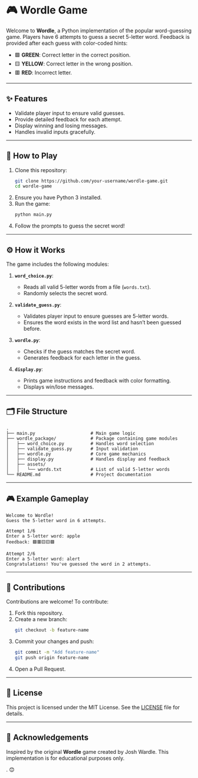 # 🎮 Wordle Game

Welcome to **Wordle**, a Python implementation of the popular word-guessing game. Players have 6 attempts to guess a secret 5-letter word. Feedback is provided after each guess with color-coded hints:

- 🟩 **GREEN**: Correct letter in the correct position.  
- 🟨 **YELLOW**: Correct letter in the wrong position.  
- 🟥 **RED**: Incorrect letter.

---

## ✨ Features  
- Validate player input to ensure valid guesses.  
- Provide detailed feedback for each attempt.  
- Display winning and losing messages.  
- Handles invalid inputs gracefully.  

---

## 🚀 How to Play  
1. Clone this repository:  
   ```bash
   git clone https://github.com/your-username/wordle-game.git
   cd wordle-game
   ```
2. Ensure you have Python 3 installed.  
3. Run the game:  
   ```bash
   python main.py
   ```
4. Follow the prompts to guess the secret word!  

---

## ⚙️ How it Works  
The game includes the following modules:  
1. **`word_choice.py`**:  
   - Reads all valid 5-letter words from a file (`words.txt`).  
   - Randomly selects the secret word.  
   
2. **`validate_guess.py`**:  
   - Validates player input to ensure guesses are 5-letter words.  
   - Ensures the word exists in the word list and hasn’t been guessed before.  

3. **`wordle.py`**:  
   - Checks if the guess matches the secret word.  
   - Generates feedback for each letter in the guess.  

4. **`display.py`**:  
   - Prints game instructions and feedback with color formatting.  
   - Displays win/lose messages.  

---

## 🗂️ File Structure  
```
.
├── main.py                     # Main game logic
├── wordle_package/             # Package containing game modules
│   ├── word_choice.py          # Handles word selection
│   ├── validate_guess.py       # Input validation
│   ├── wordle.py               # Core game mechanics
│   ├── display.py              # Handles display and feedback
│   ├── assets/
│   │   └── words.txt           # List of valid 5-letter words
└── README.md                   # Project documentation
```

---


## 🎮 Example Gameplay  
```
Welcome to Wordle!
Guess the 5-letter word in 6 attempts.

Attempt 1/6
Enter a 5-letter word: apple
Feedback: 🟩🟥🟨🟨🟩

Attempt 2/6
Enter a 5-letter word: alert
Congratulations! You've guessed the word in 2 attempts.
```

---

## 🤝 Contributions  
Contributions are welcome! To contribute:  
1. Fork this repository.  
2. Create a new branch:  
   ```bash
   git checkout -b feature-name
   ```  
3. Commit your changes and push:  
   ```bash
   git commit -m "Add feature-name"
   git push origin feature-name
   ```  
4. Open a Pull Request.  

---

## 📜 License  
This project is licensed under the MIT License. See the [LICENSE](LICENSE) file for details.  

---

## 🙌 Acknowledgements  
Inspired by the original **Wordle** game created by Josh Wardle. This implementation is for educational purposes only.  

. 😊
